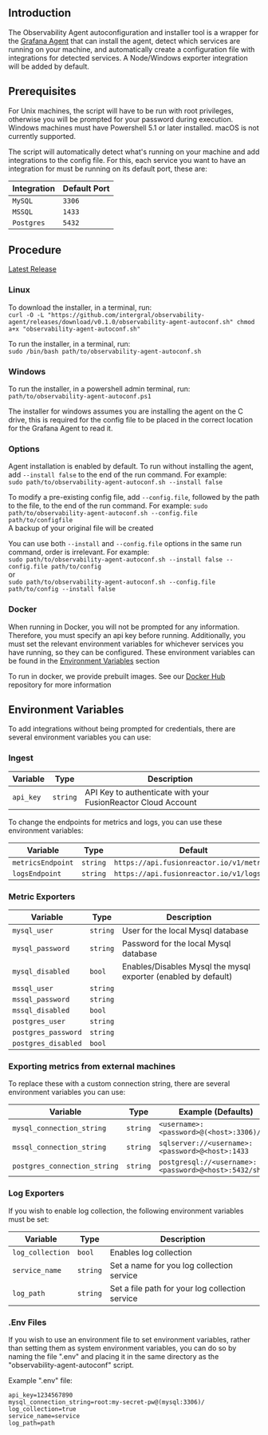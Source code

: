 ## Introduction
The Observability Agent autoconfiguration and installer tool is a wrapper for the [Grafana Agent](https://github.com/grafana/agent) that can install the agent,
detect which services are running on your machine, and automatically create a configuration file with integrations for
detected services. A Node/Windows exporter integration will be added by default.

## Prerequisites
For Unix machines, the script will have to be run with root privileges, otherwise you will be prompted for your password during execution.
Windows machines must have Powershell 5.1 or later installed. macOS is not currently supported.

The script will automatically detect what's running on your machine and add integrations to the config file. For this, each service you want to have an integration
for must be running on its default port, these are:

| Integration  | Default Port |
|--------------|--------------|
| `MySQL`      | `3306`       |
| `MSSQL`      | `1433`       |
| `Postgres`   | `5432`       |

## Procedure
[Latest Release](https://github.com/intergral/observability-agent/releases)

### Linux
To download the installer, in a terminal, run: </br>
`curl -O -L "https://github.com/intergral/observability-agent/releases/download/v0.1.0/observability-agent-autoconf.sh"
chmod a+x "observability-agent-autoconf.sh"`

To run the installer, in a terminal, run: </br>
`sudo /bin/bash path/to/observability-agent-autoconf.sh`

### Windows
To run the installer, in a powershell admin terminal, run: </br>
`path/to/observability-agent-autoconf.ps1`

The installer for windows assumes you are installing the agent on the C drive, this is required for the config file to be placed in the correct location for the Grafana Agent to read it. 

### Options

Agent installation is enabled by default. To run without installing the agent, add `--install false` to the end of the run command. For example: </br>
`sudo path/to/observability-agent-autoconf.sh --install false`

To modify a pre-existing config file, add `--config.file`, followed by the path to the file, to the end of the run command. For example:
`sudo path/to/observability-agent-autoconf.sh --config.file path/to/configfile`  
A backup of your original file will be created

You can use both `--install` and `--config.file` options in the same run command, order is irrelevant. For example: </br>
`sudo path/to/observability-agent-autoconf.sh --install false --config.file path/to/config`</br>
or </br>
`sudo path/to/observability-agent-autoconf.sh --config.file path/to/config --install false`

### Docker
When running in Docker, you will not be prompted for any information. Therefore, you must specify an api key before running. Additionally, you must set the relevant
environment variables for whichever services you have running, so they can be configured. These environment variables can be found in the [Environment Variables](#environment-variables) section

To run in docker, we provide prebuilt images. See our [Docker Hub](https://hub.docker.com/repository/docker/intergral/observability-agent/general) repository for more information

## Environment Variables
To add integrations without being prompted for credentials, there are several environment variables you can use:

### Ingest

| Variable              | Type     | Description                                                   |
|-----------------------|----------|---------------------------------------------------------------|
| `api_key`             | `string` | API Key to authenticate with your FusionReactor Cloud Account |

To change the endpoints for metrics and logs, you can use these environment variables:

| Variable          | Type     | Default                                   |
|-------------------|----------|-------------------------------------------|
| `metricsEndpoint` | `string` | `https://api.fusionreactor.io/v1/metrics` |
| `logsEndpoint`    | `string` | `https://api.fusionreactor.io/v1/logs`    |

### Metric Exporters

| Variable              | Type     | Description                                                    |
|-----------------------|----------|----------------------------------------------------------------|
| `mysql_user`          | `string` | User for the local Mysql database                              |
| `mysql_password`      | `string` | Password for the local Mysql database                          |
| `mysql_disabled`      | `bool`   | Enables/Disables Mysql the mysql exporter (enabled by default) |
| `mssql_user`          | `string` |                                                                |
| `mssql_password`      | `string` |                                                                |
| `mssql_disabled`      | `bool`   |                                                                |
| `postgres_user`       | `string` |                                                                |
| `postgres_password`   | `string` |                                                                |
| `postgres_disabled`   | `bool`   |                                                                |

### Exporting metrics from external machines

To replace these with a custom connection string, there are several environment variables you can use:

| Variable                       | Type     | Example (Defaults)                                     |
|--------------------------------|----------|--------------------------------------------------------|
| `mysql_connection_string`      | `string` | `<username>:<password>@(<host>:3306)/`                 |
| `mssql_connection_string`      | `string` | `sqlserver://<username>:<password>@<host>:1433`        |
| `postgres_connection_string`   | `string` | `postgresql://<username>:<password>@<host>:5432/shop?` |

### Log Exporters

If you wish to enable log collection, the following environment variables must be set:

| Variable           | Type     | Description                                     |
|--------------------|----------|-------------------------------------------------|
| `log_collection`   | `bool`   | Enables log collection                          |
| `service_name`     | `string` | Set a name for you log collection service       |
| `log_path`         | `string` | Set a file path for your log collection service |

### .Env Files

If you wish to use an environment file to set environment variables, rather than setting them as system environment variables,
you can do so by naming the file ".env" and placing it in the same directory as the "observability-agent-autoconf" script.

Example ".env" file:
```
api_key=1234567890
mysql_connection_string=root:my-secret-pw@(mysql:3306)/
log_collection=true
service_name=service
log_path=path
```